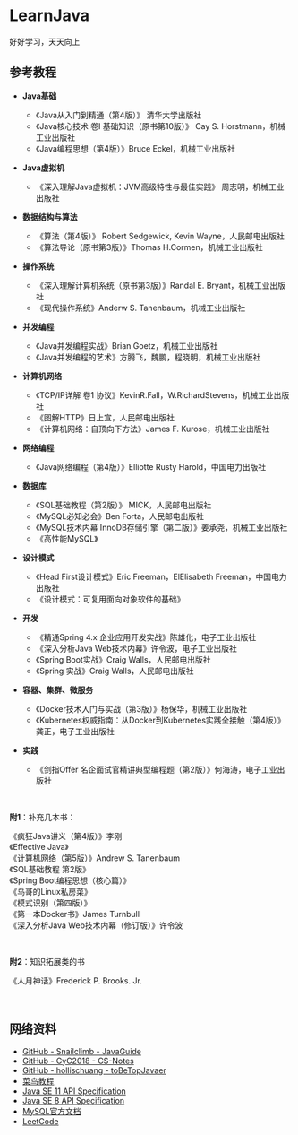 # LearnJava

好好学习，天天向上


## 参考教程  

* **Java基础**  
    - 《Java从入门到精通（第4版）》 清华大学出版社  
    - 《Java核心技术 卷I 基础知识（原书第10版）》 Cay S. Horstmann，机械工业出版社  
    - 《Java编程思想（第4版）》Bruce Eckel，机械工业出版社  
    
* **Java虚拟机**  
    - 《深入理解Java虚拟机：JVM高级特性与最佳实践》 周志明，机械工业出版社  
    
* **数据结构与算法**   
    - 《算法（第4版）》 Robert Sedgewick, Kevin Wayne，人民邮电出版社  
    - 《算法导论（原书第3版）》Thomas H.Cormen，机械工业出版社  
    
* **操作系统**
    - 《深入理解计算机系统（原书第3版）》Randal E. Bryant，机械工业出版社
    - 《现代操作系统》Anderw S. Tanenbaum，机械工业出版社

* **并发编程**  
    - 《Java并发编程实战》Brian Goetz，机械工业出版社  
    - 《Java并发编程的艺术》方腾飞，魏鹏，程晓明，机械工业出版社  
    
* **计算机网络**  
    - 《TCP/IP详解 卷1 协议》KevinR.Fall，W.RichardStevens，机械工业出版社  
    - 《图解HTTP》日上宣，人民邮电出版社  
    - 《计算机网络：自顶向下方法》James F. Kurose，机械工业出版社  
    
* **网络编程**  
  
    - 《Java网络编程（第4版）》Elliotte Rusty Harold，中国电力出版社  
    
* **数据库**  
    - 《SQL基础教程（第2版）》 MICK，人民邮电出版社  
    - 《MySQL必知必会》Ben Forta，人民邮电出版社  
    - 《MySQL技术内幕 InnoDB存储引擎（第二版）》姜承尧，机械工业出版社  
    - 《高性能MySQL》  
    
* **设计模式**  
    - 《Head First设计模式》Eric Freeman，ElElisabeth Freeman，中国电力出版社
    - 《设计模式：可复用面向对象软件的基础》  
    
* **开发**
  - 《精通Spring 4.x 企业应用开发实战》陈雄化，电子工业出版社
  - 《深入分析Java Web技术内幕》许令波，电子工业出版社
  - 《Spring Boot实战》Craig Walls，人民邮电出版社
  - 《Spring 实战》Craig Walls，人民邮电出版社
  
* **容器、集群、微服务**
  - 《Docker技术入门与实战（第3版）》杨保华，机械工业出版社
  - 《Kubernetes权威指南：从Docker到Kubernetes实践全接触（第4版）》龚正，电子工业出版社
  
* **实践**
  - 《剑指Offer 名企面试官精讲典型编程题（第2版）》何海涛，电子工业出版社  

<br>

**附1**：补充几本书：

《疯狂Java讲义（第4版）》李刚  
《Effective Java》  
《计算机网络（第5版）》Andrew S. Tanenbaum  
《SQL基础教程 第2版》  
《Spring Boot编程思想（核心篇）》  
《鸟哥的Linux私房菜》  
《模式识别（第四版）》  
《第一本Docker书》James Turnbull   
《深入分析Java Web技术内幕（修订版）》许令波  


<br>

**附2**：知识拓展类的书

《人月神话》Frederick P. Brooks. Jr.  

<br>

## 网络资料

* [GitHub - Snailclimb - JavaGuide](https://github.com/Snailclimb/JavaGuide)
* [GitHub - CyC2018 - CS-Notes](https://github.com/CyC2018/CS-Notes)
* [GitHub - hollischuang - toBeTopJavaer](https://github.com/hollischuang/toBeTopJavaer)
* [菜鸟教程](https://www.runoob.com/)
* [Java SE 11 API Specification](https://docs.oracle.com/en/java/javase/11/docs/api/index.html)
* [Java SE 8 API Specification](https://docs.oracle.com/javase/8/docs/api/index.html)
* [MySQL官方文档](https://dev.mysql.com/doc/)
* [LeetCode](https://leetcode.com/)

